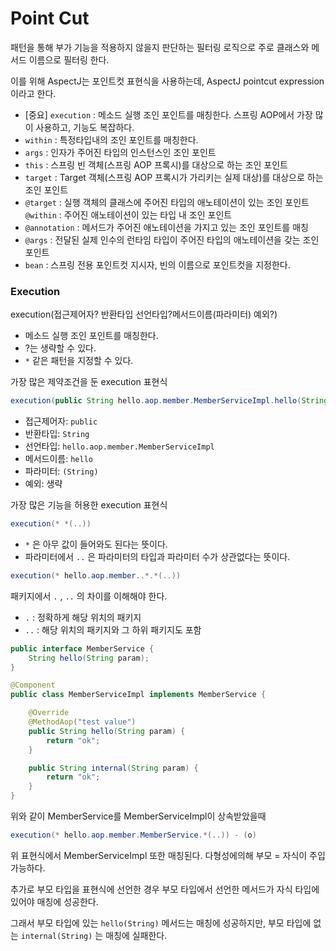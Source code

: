 # Point Cut
패턴을 통해 부가 기능을 적용하지 않을지 판단하는 필터링 로직으로 주로 클래스와 메서드 이름으로 필터링 한다.

이를 위해 AspectJ는 포인트컷 표현식을 사용하는데, AspectJ pointcut expression이라고 한다.

- [중요] `execution` : 메소드 실행 조인 포인트를 매칭한다. 스프링 AOP에서 가장 많이 사용하고, 기능도 복잡하다.
- `within` : 특정타입내의 조인 포인트를 매칭한다.
- `args` : 인자가 주어진 타입의 인스턴스인 조인 포인트
- `this` : 스프링 빈 객체(스프링 AOP 프록시)를 대상으로 하는 조인 포인트
- `target` : Target 객체(스프링 AOP 프록시가 가리키는 실제 대상)를 대상으로 하는 조인 포인트
- `@target` : 실행 객체의 클래스에 주어진 타입의 애노테이션이 있는 조인 포인트 `@within` : 주어진 애노테이션이 있는 타입 내 조인 포인트
- `@annotation` : 메서드가 주어진 애노테이션을 가지고 있는 조인 포인트를 매칭
- `@args` : 전달된 실제 인수의 런타임 타입이 주어진 타입의 애노테이션을 갖는 조인 포인트
- `bean` : 스프링 전용 포인트컷 지시자, 빈의 이름으로 포인트컷을 지정한다.

### Execution
execution(접근제어자? 반환타입 선언타입?메서드이름(파라미터) 예외?)
- 메소드 실행 조인 포인트를 매칭한다.
- ?는 생략할 수 있다.
- `*` 같은 패턴을 지정할 수 있다.

가장 많은 제약조건을 둔 execution 표현식

```java
execution(public String hello.aop.member.MemberServiceImpl.hello(String))
```

- 접근제어자: `public`
- 반환타입: `String`
- 선언타입: `hello.aop.member.MemberServiceImpl`
- 메서드이름: `hello`
- 파라미터: `(String)`
- 예외: 생략

가장 많은 기능을 허용한 execution 표현식

```java
execution(* *(..))
```

- `*` 은 아무 값이 들어와도 된다는 뜻이다.
- 파라미터에서 `..` 은 파라미터의 타입과 파라미터 수가 상관없다는 뜻이다.

```java
execution(* hello.aop.member..*.*(..))
```

패키지에서 `.` , `..` 의 차이를 이해해야 한다.
- `.` : 정확하게 해당 위치의 패키지
- `..` : 해당 위치의 패키지와 그 하위 패키지도 포함

```java
public interface MemberService {
    String hello(String param);
}

@Component
public class MemberServiceImpl implements MemberService {

    @Override
    @MethodAop("test value")
    public String hello(String param) {
        return "ok";
    }

    public String internal(String param) {
        return "ok";
    }
}
```

위와 같이 MemberService를 MemberServiceImpl이 상속받았을때

```java
execution(* hello.aop.member.MemberService.*(..)) - (o)
```

위 표현식에서 MemberServiceImpl 또한 매칭된다. 다형성에의해 부모 = 자식이 주입 가능하다.

추가로 부모 타입을 표현식에 선언한 경우 부모 타입에서 선언한 메서드가 자식 타입에 있어야 매칭에 성공한다. 

그래서 부모 타입에 있는 `hello(String)` 메서드는 매칭에 성공하지만, 부모 타입에 없는 `internal(String)` 는 매칭에 실패한다.
